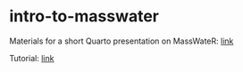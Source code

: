 # intro-to-masswater

Materials for a short Quarto presentation on MassWateR: [link](https://massbays-tech.github.io/intro-to-masswater)

Tutorial: [link](https://massbays-tech.github.io/intro-to-masswater/tutorial.html)
